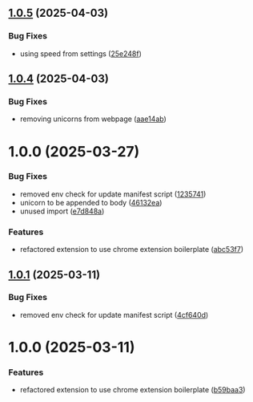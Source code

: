 ## [1.0.5](https://github.com/justintieu/flying-unicorn/compare/v1.0.4...v1.0.5) (2025-04-03)

### Bug Fixes

- using speed from settings ([25e248f](https://github.com/justintieu/flying-unicorn/commit/25e248fa890e001123d68b6de7d6d9bdf369f141))

## [1.0.4](https://github.com/justintieu/flying-unicorn/compare/v1.0.3...v1.0.4) (2025-04-03)

### Bug Fixes

- removing unicorns from webpage ([aae14ab](https://github.com/justintieu/flying-unicorn/commit/aae14ab6a6def05558c6176aef6100048fbc4b38))

# 1.0.0 (2025-03-27)

### Bug Fixes

- removed env check for update manifest script ([1235741](https://github.com/justintieu/flying-unicorn/commit/1235741e9a27e16577a7ec5778ff3270f3c30288))
- unicorn to be appended to body ([46132ea](https://github.com/justintieu/flying-unicorn/commit/46132ea1fc4a20f607a88a25e0e98a67a8e8234d))
- unused import ([e7d848a](https://github.com/justintieu/flying-unicorn/commit/e7d848a4796c095e65098f6699f154419cb80b9a))

### Features

- refactored extension to use chrome extension boilerplate ([abc53f7](https://github.com/justintieu/flying-unicorn/commit/abc53f79292b27f7558b046093e74f958088c548))

## [1.0.1](https://github.com/justintieu/flying-unicorn/compare/v1.0.0...v1.0.1) (2025-03-11)

### Bug Fixes

- removed env check for update manifest script ([4cf640d](https://github.com/justintieu/flying-unicorn/commit/4cf640d787f135c8a69c0060f65cedf3c84636f5))

# 1.0.0 (2025-03-11)

### Features

- refactored extension to use chrome extension boilerplate ([b59baa3](https://github.com/justintieu/flying-unicorn/commit/b59baa3bc032f2a6875cf15d7e94517e74c21a5e))
